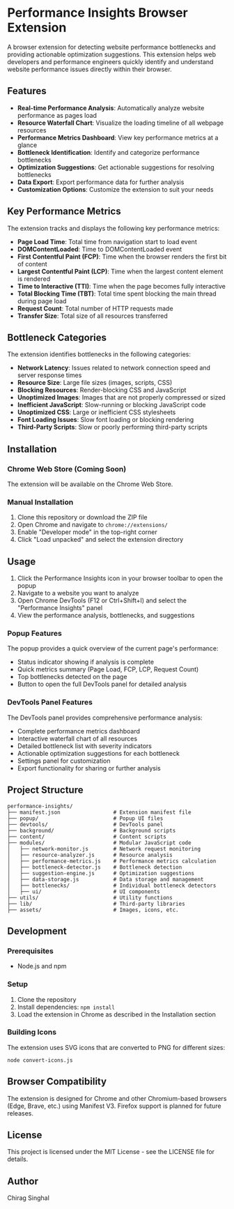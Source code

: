 # Performance Insights Browser Extension

A browser extension for detecting website performance bottlenecks and providing actionable optimization suggestions. This extension helps web developers and performance engineers quickly identify and understand website performance issues directly within their browser.

## Features

-   **Real-time Performance Analysis**: Automatically analyze website performance as pages load
-   **Resource Waterfall Chart**: Visualize the loading timeline of all webpage resources
-   **Performance Metrics Dashboard**: View key performance metrics at a glance
-   **Bottleneck Identification**: Identify and categorize performance bottlenecks
-   **Optimization Suggestions**: Get actionable suggestions for resolving bottlenecks
-   **Data Export**: Export performance data for further analysis
-   **Customization Options**: Customize the extension to suit your needs

## Key Performance Metrics

The extension tracks and displays the following key performance metrics:

-   **Page Load Time**: Total time from navigation start to load event
-   **DOMContentLoaded**: Time to DOMContentLoaded event
-   **First Contentful Paint (FCP)**: Time when the browser renders the first bit of content
-   **Largest Contentful Paint (LCP)**: Time when the largest content element is rendered
-   **Time to Interactive (TTI)**: Time when the page becomes fully interactive
-   **Total Blocking Time (TBT)**: Total time spent blocking the main thread during page load
-   **Request Count**: Total number of HTTP requests made
-   **Transfer Size**: Total size of all resources transferred

## Bottleneck Categories

The extension identifies bottlenecks in the following categories:

-   **Network Latency**: Issues related to network connection speed and server response times
-   **Resource Size**: Large file sizes (images, scripts, CSS)
-   **Blocking Resources**: Render-blocking CSS and JavaScript
-   **Unoptimized Images**: Images that are not properly compressed or sized
-   **Inefficient JavaScript**: Slow-running or blocking JavaScript code
-   **Unoptimized CSS**: Large or inefficient CSS stylesheets
-   **Font Loading Issues**: Slow font loading or blocking rendering
-   **Third-Party Scripts**: Slow or poorly performing third-party scripts

## Installation

### Chrome Web Store (Coming Soon)

The extension will be available on the Chrome Web Store.

### Manual Installation

1. Clone this repository or download the ZIP file
2. Open Chrome and navigate to `chrome://extensions/`
3. Enable "Developer mode" in the top-right corner
4. Click "Load unpacked" and select the extension directory

## Usage

1. Click the Performance Insights icon in your browser toolbar to open the popup
2. Navigate to a website you want to analyze
3. Open Chrome DevTools (F12 or Ctrl+Shift+I) and select the "Performance Insights" panel
4. View the performance analysis, bottlenecks, and suggestions

### Popup Features

The popup provides a quick overview of the current page's performance:

-   Status indicator showing if analysis is complete
-   Quick metrics summary (Page Load, FCP, LCP, Request Count)
-   Top bottlenecks detected on the page
-   Button to open the full DevTools panel for detailed analysis

### DevTools Panel Features

The DevTools panel provides comprehensive performance analysis:

-   Complete performance metrics dashboard
-   Interactive waterfall chart of all resources
-   Detailed bottleneck list with severity indicators
-   Actionable optimization suggestions for each bottleneck
-   Settings panel for customization
-   Export functionality for sharing or further analysis

## Project Structure

```
performance-insights/
├── manifest.json                 # Extension manifest file
├── popup/                        # Popup UI files
├── devtools/                     # DevTools panel
├── background/                   # Background scripts
├── content/                      # Content scripts
├── modules/                      # Modular JavaScript code
│   ├── network-monitor.js        # Network request monitoring
│   ├── resource-analyzer.js      # Resource analysis
│   ├── performance-metrics.js    # Performance metrics calculation
│   ├── bottleneck-detector.js    # Bottleneck detection
│   ├── suggestion-engine.js      # Optimization suggestions
│   ├── data-storage.js           # Data storage and management
│   ├── bottlenecks/              # Individual bottleneck detectors
│   ├── ui/                       # UI components
├── utils/                        # Utility functions
├── lib/                          # Third-party libraries
├── assets/                       # Images, icons, etc.
```

## Development

### Prerequisites

-   Node.js and npm

### Setup

1. Clone the repository
2. Install dependencies: `npm install`
3. Load the extension in Chrome as described in the Installation section

### Building Icons

The extension uses SVG icons that are converted to PNG for different sizes:

```
node convert-icons.js
```

## Browser Compatibility

The extension is designed for Chrome and other Chromium-based browsers (Edge, Brave, etc.) using Manifest V3. Firefox support is planned for future releases.

## License

This project is licensed under the MIT License - see the LICENSE file for details.

## Author

Chirag Singhal
